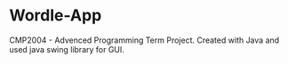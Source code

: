 # Wordle-App
CMP2004 - Advenced Programming Term Project. Created with Java and used java swing library for GUI.
